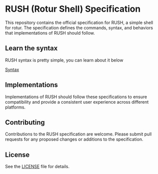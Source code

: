 # RUSH (Rotur Shell) Specification

This repository contains the official specification for RUSH, a simple shell for rotur. The specification defines the commands, syntax, and behaviors that implementations of RUSH should follow.

## Learn the syntax

RUSH syntax is pretty simple, you can learn about it below

[Syntax](<spec/command syntax.md>)

## Implementations

Implementations of RUSH should follow these specifications to ensure compatibility and provide a consistent user experience across different platforms.

## Contributing

Contributions to the RUSH specification are welcome. Please submit pull requests for any proposed changes or additions to the specification.

## License

See the [LICENSE](LICENSE) file for details.

